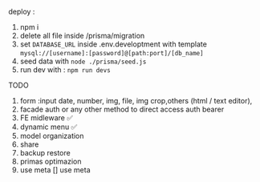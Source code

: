 deploy :

1. npm i
2. delete all file inside /prisma/migration
3. set `DATABASE_URL` inside .env.developtment with template `mysql://[username]:[password]@[path:port]/[db_name]`
4. seed data with `node ./prisma/seed.js `
5. run dev with : `npm run devs`

TODO

1.  form :input date, number, img, file, img crop,others (html / text editor),
2.  facade auth or any other method to direct access auth bearer
3.  FE midleware ✅
4.  dynamic menu ✅
5.  model organization
6.  share
7.  backup restore
8.  primas optimazion
9.  use meta
    [] use meta

